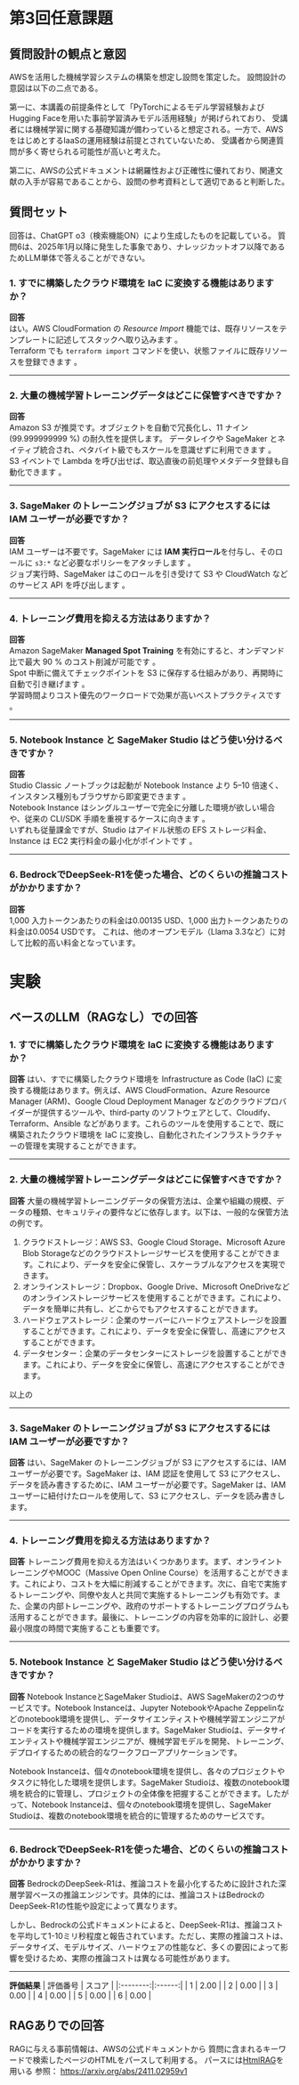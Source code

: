 # 第3回任意課題

## 質問設計の観点と意図
AWSを活用した機械学習システムの構築を想定し設問を策定した。
設問設計の意図は以下の二点である。

第一に、本講義の前提条件として「PyTorchによるモデル学習経験およびHugging Faceを用いた事前学習済みモデル活用経験」が掲げられており、
受講者には機械学習に関する基礎知識が備わっていると想定される。一方で、AWSをはじめとするIaaSの運用経験は前提とされていないため、
受講者から関連質問が多く寄せられる可能性が高いと考えた。

第二に、AWSの公式ドキュメントは網羅性および正確性に優れており、関連文献の入手が容易であることから、設問の参考資料として適切であると判断した。

## 質問セット
回答は、ChatGPT o3（検索機能ON）により生成したものを記載している。
質問6は、2025年1月以降に発生した事象であり、ナレッジカットオフ以降であるためLLM単体で答えることができない。

### 1. すでに構築したクラウド環境を IaC に変換する機能はありますか？  
**回答**  
はい。AWS CloudFormation の *Resource Import* 機能では、既存リソースをテンプレートに記述してスタックへ取り込みます 。  
Terraform でも `terraform import` コマンドを使い、状態ファイルに既存リソースを登録できます 。  

---

### 2. 大量の機械学習トレーニングデータはどこに保管すべきですか？  
**回答**  
Amazon S3 が推奨です。オブジェクトを自動で冗長化し、11 ナイン (99.999999999 %) の耐久性を提供します。
データレイクや SageMaker とネイティブ統合され、ペタバイト級でもスケールを意識せずに利用できます 。  
S3 イベントで Lambda を呼び出せば、取込直後の前処理やメタデータ登録も自動化できます 。

---

### 3. SageMaker のトレーニングジョブが S3 にアクセスするには IAM ユーザーが必要ですか？  
**回答**  
IAM ユーザーは不要です。SageMaker には **IAM 実行ロール**を付与し、そのロールに `s3:*` など必要なポリシーをアタッチします 。  
ジョブ実行時、SageMaker はこのロールを引き受けて S3 や CloudWatch などのサービス API を呼び出します 。

---

### 4. トレーニング費用を抑える方法はありますか？  
**回答**  
Amazon SageMaker **Managed Spot Training** を有効にすると、オンデマンド比で最大 90 % のコスト削減が可能です 。  
Spot 中断に備えてチェックポイントを S3 に保存する仕組みがあり、再開時に自動で引き継げます 。  
学習時間よりコスト優先のワークロードで効果が高いベストプラクティスです 。

---

### 5. Notebook Instance と SageMaker Studio はどう使い分けるべきですか？  
**回答**  
Studio Classic ノートブックは起動が Notebook Instance より 5–10 倍速く、インスタンス種別もブラウザから即変更できます 。  
Notebook Instance はシングルユーザーで完全に分離した環境が欲しい場合や、従来の CLI/SDK 手順を重視するケースに向きます 。  
いずれも従量課金ですが、Studio はアイドル状態の EFS ストレージ料金、Instance は EC2 実行料金の最小化がポイントです 。

---

### 6. BedrockでDeepSeek-R1を使った場合、どのくらいの推論コストがかかりますか？
**回答**  
1,000 入力トークンあたりの料金は0.00135 USD、1,000 出力トークンあたりの料金は0.0054 USDです。
これは、他のオープンモデル（Llama 3.3など）に対して比較的高い料金となっています。

# 実験
## ベースのLLM（RAGなし）での回答
### 1. すでに構築したクラウド環境を IaC に変換する機能はありますか？
**回答**
はい、すでに構築したクラウド環境を Infrastructure as Code (IaC) に変換する機能はあります。例えば、AWS CloudFormation、Azure Resource Manager (ARM)、Google Cloud Deployment Manager などのクラウドプロバイダーが提供するツールや、third-party のソフトウェアとして、Cloudify、Terraform、Ansible などがあります。これらのツールを使用することで、既に構築されたクラウド環境を IaC に変換し、自動化されたインフラストラクチャーの管理を実現することができます。

---

### 2. 大量の機械学習トレーニングデータはどこに保管すべきですか？
**回答**
大量の機械学習トレーニングデータの保管方法は、企業や組織の規模、データの種類、セキュリティの要件などに依存します。以下は、一般的な保管方法の例です。

1. クラウドストレージ：AWS S3、Google Cloud Storage、Microsoft Azure Blob Storageなどのクラウドストレージサービスを使用することができます。これにより、データを安全に保管し、スケーラブルなアクセスを実現できます。
2. オンラインストレージ：Dropbox、Google Drive、Microsoft OneDriveなどのオンラインストレージサービスを使用することができます。これにより、データを簡単に共有し、どこからでもアクセスすることができます。
3. ハードウェアストレージ：企業のサーバーにハードウェアストレージを設置することができます。これにより、データを安全に保管し、高速にアクセスすることができます。
4. データセンター：企業のデータセンターにストレージを設置することができます。これにより、データを安全に保管し、高速にアクセスすることができます。

以上の

---

### 3. SageMaker のトレーニングジョブが S3 にアクセスするには IAM ユーザーが必要ですか？
**回答**
はい、SageMaker のトレーニングジョブが S3 にアクセスするには、IAM ユーザーが必要です。SageMaker は、IAM 認証を使用して S3 にアクセスし、データを読み書きするために、IAM ユーザーが必要です。SageMaker は、IAM ユーザーに紐付けたロールを使用して、S3 にアクセスし、データを読み書きします。

---

### 4. トレーニング費用を抑える方法はありますか？
**回答**
トレーニング費用を抑える方法はいくつかあります。まず、オンライントレーニングやMOOC（Massive Open Online Course）を活用することができます。これにより、コストを大幅に削減することができます。次に、自宅で実施するトレーニングや、同僚や友人と共同で実施するトレーニングも有効です。また、企業の内部トレーニングや、政府のサポートするトレーニングプログラムも活用することができます。最後に、トレーニングの内容を効率的に設計し、必要最小限度の時間で実施することも重要です。

---

### 5. Notebook Instance と SageMaker Studio はどう使い分けるべきですか？
**回答**
Notebook InstanceとSageMaker Studioは、AWS SageMakerの2つのサービスです。Notebook Instanceは、Jupyter NotebookやApache Zeppelinなどのnotebook環境を提供し、データサイエンティストや機械学習エンジニアがコードを実行するための環境を提供します。SageMaker Studioは、データサイエンティストや機械学習エンジニアが、機械学習モデルを開発、トレーニング、デプロイするための統合的なワークフローアプリケーションです。

Notebook Instanceは、個々のnotebook環境を提供し、各々のプロジェクトやタスクに特化した環境を提供します。SageMaker Studioは、複数のnotebook環境を統合的に管理し、プロジェクトの全体像を把握することができます。したがって、Notebook Instanceは、個々のnotebook環境を提供し、SageMaker Studioは、複数のnotebook環境を統合的に管理するためのサービスです。

---

### 6. BedrockでDeepSeek-R1を使った場合、どのくらいの推論コストがかかりますか？
**回答**
BedrockのDeepSeek-R1は、推論コストを最小化するために設計された深層学習ベースの推論エンジンです。具体的には、推論コストはBedrockのDeepSeek-R1の性能や設定によって異なります。

しかし、Bedrockの公式ドキュメントによると、DeepSeek-R1は、推論コストを平均して1-10ミリ秒程度と報告されています。ただし、実際の推論コストは、データサイズ、モデルサイズ、ハードウェアの性能など、多くの要因によって影響を受けるため、実際の推論コストは異なる可能性があります。

---

**評価結果**
| 評価番号 | スコア |
|:--------:|:------:|
| 1 | 2.00 |
| 2 | 0.00 |
| 3 | 0.00 |
| 4 | 0.00 |
| 5 | 0.00 |
| 6 | 0.00 |

## RAGありでの回答
RAGに与える事前情報は、AWSの公式ドキュメントから
質問に含まれるキーワードで検索したページのHTMLをパースして利用する。
パースには[HtmlRAG](https://github.com/plageon/HtmlRAG/tree/main)を用いる
参照： https://arxiv.org/abs/2411.02959v1



